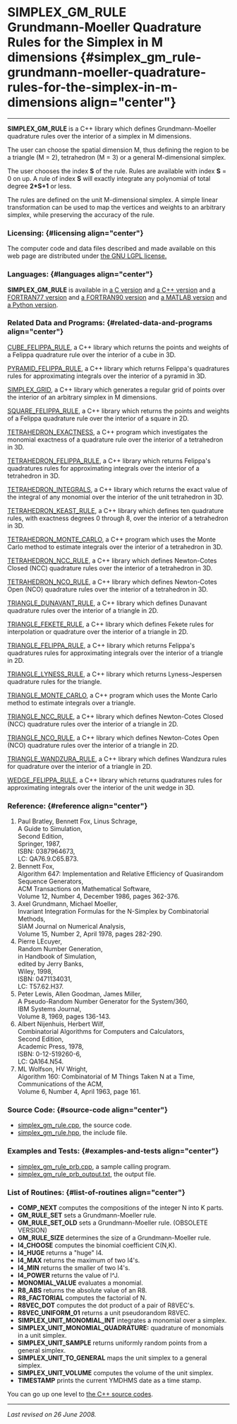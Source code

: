 SIMPLEX\_GM\_RULE\
Grundmann-Moeller Quadrature Rules for the Simplex in M dimensions {#simplex_gm_rule-grundmann-moeller-quadrature-rules-for-the-simplex-in-m-dimensions align="center"}
==================================================================

------------------------------------------------------------------------

**SIMPLEX\_GM\_RULE** is a C++ library which defines Grundmann-Moeller
quadrature rules over the interior of a simplex in M dimensions.

The user can choose the spatial dimension M, thus defining the region to
be a triangle (M = 2), tetrahedron (M = 3) or a general M-dimensional
simplex.

The user chooses the index **S** of the rule. Rules are available with
index **S** = 0 on up. A rule of index **S** will exactly integrate any
polynomial of total degree **2\*S+1** or less.

The rules are defined on the unit M-dimensional simplex. A simple linear
transformation can be used to map the vertices and weights to an
arbitrary simplex, while preserving the accuracy of the rule.

### Licensing: {#licensing align="center"}

The computer code and data files described and made available on this
web page are distributed under [the GNU LGPL
license.](../../txt/gnu_lgpl.txt)

### Languages: {#languages align="center"}

**SIMPLEX\_GM\_RULE** is available in [a C
version](../../c_src/simplex_gm_rule/simplex_gm_rule.md) and [a C++
version](../../master/simplex_gm_rule/simplex_gm_rule.md) and [a
FORTRAN77 version](../../f77_src/simplex_gm_rule/simplex_gm_rule.md)
and [a FORTRAN90
version](../../f_src/simplex_gm_rule/simplex_gm_rule.md) and [a MATLAB
version](../../m_src/simplex_gm_rule/simplex_gm_rule.md) and [a Python
version](../../py_src/simplex_gm_rule/simplex_gm_rule.md).

### Related Data and Programs: {#related-data-and-programs align="center"}

[CUBE\_FELIPPA\_RULE](../../master/cube_felippa_rule/cube_felippa_rule.md),
a C++ library which returns the points and weights of a Felippa
quadrature rule over the interior of a cube in 3D.

[PYRAMID\_FELIPPA\_RULE](../../master/pyramid_felippa_rule/pyramid_felippa_rule.md),
a C++ library which returns Felippa's quadratures rules for
approximating integrals over the interior of a pyramid in 3D.

[SIMPLEX\_GRID](../../master/simplex_grid/simplex_grid.md), a C++
library which generates a regular grid of points over the interior of an
arbitrary simplex in M dimensions.

[SQUARE\_FELIPPA\_RULE](../../master/square_felippa_rule/square_felippa_rule.md),
a C++ library which returns the points and weights of a Felippa
quadrature rule over the interior of a square in 2D.

[TETRAHEDRON\_EXACTNESS](../../master/tetrahedron_exactness/tetrahedron_exactness.md),
a C++ program which investigates the monomial exactness of a quadrature
rule over the interior of a tetrahedron in 3D.

[TETRAHEDRON\_FELIPPA\_RULE](../../master/tetrahedron_felippa_rule/tetrahedron_felippa_rule.md),
a C++ library which returns Felippa's quadratures rules for
approximating integrals over the interior of a tetrahedron in 3D.

[TETRAHEDRON\_INTEGRALS](../../master/tetrahedron_integrals/tetrahedron_integrals.md),
a C++ library which returns the exact value of the integral of any
monomial over the interior of the unit tetrahedron in 3D.

[TETRAHEDRON\_KEAST\_RULE](../../master/tetrahedron_keast_rule/tetrahedron_keast_rule.md),
a C++ library which defines ten quadrature rules, with exactness degrees
0 through 8, over the interior of a tetrahedron in 3D.

[TETRAHEDRON\_MONTE\_CARLO](../../master/tetrahedron_monte_carlo/tetrahedron_monte_carlo.md),
a C++ program which uses the Monte Carlo method to estimate integrals
over the interior of a tetrahedron in 3D.

[TETRAHEDRON\_NCC\_RULE](../../master/tetrahedron_ncc_rule/tetrahedron_ncc_rule.md),
a C++ library which defines Newton-Cotes Closed (NCC) quadrature rules
over the interior of a tetrahedron in 3D.

[TETRAHEDRON\_NCO\_RULE](../../master/tetrahedron_nco_rule/tetrahedron_nco_rule.md),
a C++ library which defines Newton-Cotes Open (NCO) quadrature rules
over the interior of a tetrahedron in 3D.

[TRIANGLE\_DUNAVANT\_RULE](../../master/triangle_dunavant_rule/triangle_dunavant_rule.md),
a C++ library which defines Dunavant quadrature rules over the interior
of a triangle in 2D.

[TRIANGLE\_FEKETE\_RULE](../../master/triangle_fekete_rule/triangle_fekete_rule.md),
a C++ library which defines Fekete rules for interpolation or quadrature
over the interior of a triangle in 2D.

[TRIANGLE\_FELIPPA\_RULE](../../master/triangle_felippa_rule/triangle_felippa_rule.md),
a C++ library which returns Felippa's quadratures rules for
approximating integrals over the interior of a triangle in 2D.

[TRIANGLE\_LYNESS\_RULE](../../master/triangle_lyness_rule/triangle_lyness_rule.md),
a C++ library which returns Lyness-Jespersen quadrature rules for the
triangle.

[TRIANGLE\_MONTE\_CARLO](../../master/triangle_monte_carlo/triangle_monte_carlo.md),
a C++ program which uses the Monte Carlo method to estimate integrals
over a triangle.

[TRIANGLE\_NCC\_RULE](../../master/triangle_ncc_rule/triangle_ncc_rule.md),
a C++ library which defines Newton-Cotes Closed (NCC) quadrature rules
over the interior of a triangle in 2D.

[TRIANGLE\_NCO\_RULE](../../master/triangle_nco_rule/triangle_nco_rule.md),
a C++ library which defines Newton-Cotes Open (NCO) quadrature rules
over the interior of a triangle in 2D.

[TRIANGLE\_WANDZURA\_RULE](../../master/triangle_wandzura_rule/triangle_wandzura_rule.md),
a C++ library which defines Wandzura rules for quadrature over the
interior of a triangle in 2D.

[WEDGE\_FELIPPA\_RULE](../../master/wedge_felippa_rule/wedge_felippa_rule.md),
a C++ library which returns quadratures rules for approximating
integrals over the interior of the unit wedge in 3D.

### Reference: {#reference align="center"}

1.  Paul Bratley, Bennett Fox, Linus Schrage,\
    A Guide to Simulation,\
    Second Edition,\
    Springer, 1987,\
    ISBN: 0387964673,\
    LC: QA76.9.C65.B73.
2.  Bennett Fox,\
    Algorithm 647: Implementation and Relative Efficiency of Quasirandom
    Sequence Generators,\
    ACM Transactions on Mathematical Software,\
    Volume 12, Number 4, December 1986, pages 362-376.
3.  Axel Grundmann, Michael Moeller,\
    Invariant Integration Formulas for the N-Simplex by Combinatorial
    Methods,\
    SIAM Journal on Numerical Analysis,\
    Volume 15, Number 2, April 1978, pages 282-290.
4.  Pierre LEcuyer,\
    Random Number Generation,\
    in Handbook of Simulation,\
    edited by Jerry Banks,\
    Wiley, 1998,\
    ISBN: 0471134031,\
    LC: T57.62.H37.
5.  Peter Lewis, Allen Goodman, James Miller,\
    A Pseudo-Random Number Generator for the System/360,\
    IBM Systems Journal,\
    Volume 8, 1969, pages 136-143.
6.  Albert Nijenhuis, Herbert Wilf,\
    Combinatorial Algorithms for Computers and Calculators,\
    Second Edition,\
    Academic Press, 1978,\
    ISBN: 0-12-519260-6,\
    LC: QA164.N54.
7.  ML Wolfson, HV Wright,\
    Algorithm 160: Combinatorial of M Things Taken N at a Time,\
    Communications of the ACM,\
    Volume 6, Number 4, April 1963, page 161.

### Source Code: {#source-code align="center"}

-   [simplex\_gm\_rule.cpp](simplex_gm_rule.cpp), the source code.
-   [simplex\_gm\_rule.hpp](simplex_gm_rule.hpp), the include file.

### Examples and Tests: {#examples-and-tests align="center"}

-   [simplex\_gm\_rule\_prb.cpp](simplex_gm_rule_prb.cpp), a sample
    calling program.
-   [simplex\_gm\_rule\_prb\_output.txt](simplex_gm_rule_prb_output.txt),
    the output file.

### List of Routines: {#list-of-routines align="center"}

-   **COMP\_NEXT** computes the compositions of the integer N into K
    parts.
-   **GM\_RULE\_SET** sets a Grundmann-Moeller rule.
-   **GM\_RULE\_SET\_OLD** sets a Grundmann-Moeller rule. (OBSOLETE
    VERSION)
-   **GM\_RULE\_SIZE** determines the size of a Grundmann-Moeller rule.
-   **I4\_CHOOSE** computes the binomial coefficient C(N,K).
-   **I4\_HUGE** returns a "huge" I4.
-   **I4\_MAX** returns the maximum of two I4's.
-   **I4\_MIN** returns the smaller of two I4's.
-   **I4\_POWER** returns the value of I\^J.
-   **MONOMIAL\_VALUE** evaluates a monomial.
-   **R8\_ABS** returns the absolute value of an R8.
-   **R8\_FACTORIAL** computes the factorial of N.
-   **R8VEC\_DOT** computes the dot product of a pair of R8VEC's.
-   **R8VEC\_UNIFORM\_01** returns a unit pseudorandom R8VEC.
-   **SIMPLEX\_UNIT\_MONOMIAL\_INT** integrates a monomial over a
    simplex.
-   **SIMPLEX\_UNIT\_MONOMIAL\_QUADRATURE:** quadrature of monomials in
    a unit simplex.
-   **SIMPLEX\_UNIT\_SAMPLE** returns uniformly random points from a
    general simplex.
-   **SIMPLEX\_UNIT\_TO\_GENERAL** maps the unit simplex to a general
    simplex.
-   **SIMPLEX\_UNIT\_VOLUME** computes the volume of the unit simplex.
-   **TIMESTAMP** prints the current YMDHMS date as a time stamp.

You can go up one level to [the C++ source codes](../cpp_src.md).

------------------------------------------------------------------------

*Last revised on 26 June 2008.*
